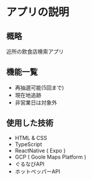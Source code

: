 # アプリの説明
## 概略
近所の飲食店検索アプリ
## 機能一覧
- 再抽選可能(5回まで)
- 現在地追跡
- 非営業日は対象外
## 使用した技術
 - HTML & CSS 
 - TypeScript
 - ReactNative ( Expo )
 - GCP ( Goole Maps Platform )
 - ぐるなびAPI
 - ホットペッパーAPI
